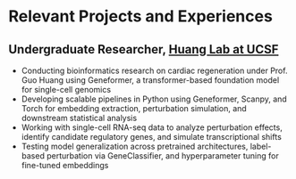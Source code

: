 # Relevant Projects and Experiences

## Undergraduate Researcher, [Huang Lab at UCSF](https://scvrb-core.ucsf.edu/~huang/lab/Research.html)
* Conducting bioinformatics research on cardiac regeneration under Prof. Guo Huang using Geneformer, a transformer-based foundation model for single-cell genomics
* Developing scalable pipelines in Python using Geneformer, Scanpy, and Torch for embedding extraction, perturbation simulation, and downstream statistical analysis
* Working with single-cell RNA-seq data to analyze perturbation effects, identify candidate regulatory genes, and simulate transcriptional shifts
* Testing model generalization across pretrained architectures, label-based perturbation via GeneClassifier, and hyperparameter tuning for fine-tuned embeddings
